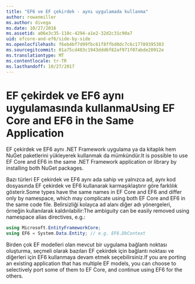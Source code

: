 ```yaml
---
title: "EF6 ve EF çekirdek - aynı uygulamada kullanma"
author: rowanmiller
ms.author: divega
ms.date: 10/27/2016
ms.assetid: a06e3c35-110c-4294-a1e2-32d2c31c90a7
uid: efcore-and-ef6/side-by-side
ms.openlocfilehash: f6eb4bf7d99fbc61f8ffbd0dc7c6c17789395303
ms.sourcegitcommit: 01a75cd483c1943ddd6f82af971f07abde20912e
ms.translationtype: MT
ms.contentlocale: tr-TR
ms.lasthandoff: 10/27/2017
---
```

# <a name="using-ef-core-and-ef6-in-the-same-application"></a><span data-ttu-id="cbd85-102">EF çekirdek ve EF6 aynı uygulamasında kullanma</span><span class="sxs-lookup"><span data-stu-id="cbd85-102">Using EF Core and EF6 in the Same Application</span></span>

<span data-ttu-id="cbd85-103">EF çekirdek ve EF6 aynı .NET Framework uygulama ya da kitaplık hem NuGet paketlerini yükleyerek kullanmak da mümkündür.</span><span class="sxs-lookup"><span data-stu-id="cbd85-103">It is possible to use EF Core and EF6 in the same .NET Framework application or library by installing both NuGet packages.</span></span> 

<span data-ttu-id="cbd85-104">Bazı türleri EF çekirdek ve EF6 aynı ada sahip ve yalnızca ad, aynı kod dosyasında EF çekirdek ve EF6 kullanarak karmaşıklaştırır göre farklılık gösterir.</span><span class="sxs-lookup"><span data-stu-id="cbd85-104">Some types have the same names in EF Core and EF6 and differ only by namespace, which may complicate using both EF Core and EF6 in the same code file.</span></span> <span data-ttu-id="cbd85-105">Belirsizliği kolayca ad alanı diğer adı yönergeleri, örneğin kullanılarak kaldırılabilir:</span><span class="sxs-lookup"><span data-stu-id="cbd85-105">The ambiguity can be easily removed using namespace alias directives, e.g.:</span></span>

``` csharp
using Microsoft.EntityFrameworkCore;
using EF6 = System.Data.Entity; // e.g. EF6.DbContext
```

<span data-ttu-id="cbd85-106">Birden çok EF modelleri olan mevcut bir uygulama bağlantı noktası oluşturma, seçmeli olarak bazıları EF çekirdek için bağlantı noktası ve diğerleri için EF6 kullanmaya devam etmek seçebilirsiniz.</span><span class="sxs-lookup"><span data-stu-id="cbd85-106">If you are porting an existing application that has multiple EF models, you can choose to selectively port some of them to EF Core, and continue using EF6 for the others.</span></span>
